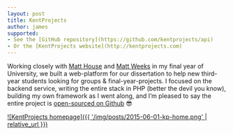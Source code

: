 ```yaml
---
layout: post
title: KentProjects
author: james
supported:
- See the [GitHub repository](https://github.com/kentprojects/api)
- Or the [KentProjects website](http://kentprojects.com)
---
```


Working closely with [Matt House](http://matthewhou.se/) and [Matt Weeks](http://matt.weeks.codes/) in my final year of
University, we built a web-platform for our dissertation to help new third-year students looking for groups &
final-year-projects. I focused on the backend service, writing the entire stack in PHP (better the devil you know),
building my own framework as I went along, and I’m pleased to say the entire project is
[open-sourced on Github](https://github.com/kentprojects) 😎

[![KentProjects homepage]({{ '/img/posts/2015-06-01-kp-home.png' | relative_url }})](http://kentprojects.com)
